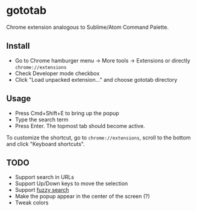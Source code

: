 # gototab
Chrome extension analogous to Sublime/Atom Command Palette.

## Install
- Go to Chrome hamburger menu &#8594; More tools &#8594; Extensions or directly `chrome://extensions`
- Check Developer mode checkbox
- Click "Load unpacked extension..." and choose gototab directory

## Usage
- Press Cmd+Shift+E to bring up the popup
- Type the search term
- Press Enter. The topmost tab should become active.

To customize the shortcut, go to `chrome://extensions`, scroll to the bottom and click "Keyboard shortcuts".

## TODO
- Support search in URLs
- Support Up/Down keys to move the selection
- Support [fuzzy search](http://en.wikipedia.org/wiki/Approximate_string_matching#Problem_formulation_and_algorithms)
- Make the popup appear in the center of the screen (?)
- Tweak colors
